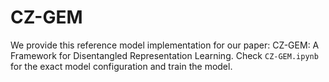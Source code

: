 # CZ-GEM 

We provide this reference model implementation for our paper: CZ-GEM: A Framework for Disentangled Representation Learning. Check `CZ-GEM.ipynb` for the exact model configuration and train the model.
